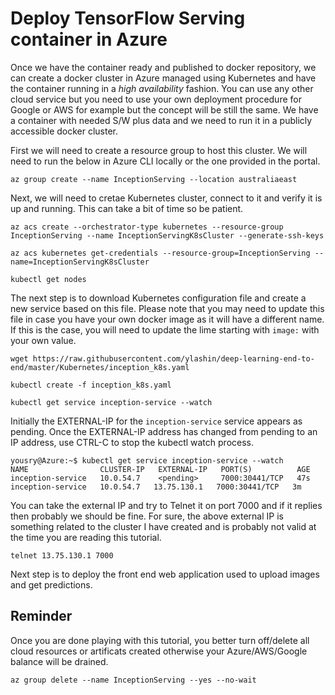# Deploy TensorFlow Serving container in Azure

Once we have the container ready and published to docker repository, we can create a docker cluster in Azure managed using Kubernetes and have the container running in a *high availability* fashion. You can use any other cloud service but you need to use your own deployment procedure for Google or AWS for example but the concept will be still the same. We have a container with needed S/W plus data and we need to run it in a publicly accessible docker cluster.

First we will need to create a resource group to host this cluster. We will need to run the below in Azure CLI locally or the one provided in the portal.

```
az group create --name InceptionServing --location australiaeast
```

Next, we will need to cretae Kubernetes cluster, connect to it and verify it is up and running. This can take a bit of time so be patient. 


```
az acs create --orchestrator-type kubernetes --resource-group InceptionServing --name InceptionServingK8sCluster --generate-ssh-keys

az acs kubernetes get-credentials --resource-group=InceptionServing --name=InceptionServingK8sCluster

kubectl get nodes
```

The next step is to download Kubernetes configuration file and create a new service based on this file. Please note that you may need to update this file in case you have your own docker image as it will have a different name. If this is the case, you will need to update the lime starting with `image:` with your own value.


```
wget https://raw.githubusercontent.com/ylashin/deep-learning-end-to-end/master/Kubernetes/inception_k8s.yaml

kubectl create -f inception_k8s.yaml

kubectl get service inception-service --watch
```


Initially the EXTERNAL-IP for the `inception-service` service appears as pending. Once the EXTERNAL-IP address has changed from pending to an IP address, use CTRL-C to stop the kubectl watch process.

```
yousry@Azure:~$ kubectl get service inception-service --watch
NAME                CLUSTER-IP   EXTERNAL-IP   PORT(S)          AGE
inception-service   10.0.54.7    <pending>     7000:30441/TCP   47s
inception-service   10.0.54.7   13.75.130.1   7000:30441/TCP   3m
```

You can take the external IP and try to Telnet it on port 7000 and if it replies then probably we should be fine. For sure, the above external IP is something related to the cluster I have created and is probably not valid at the time you are reading this tutorial.


```
telnet 13.75.130.1 7000
```

Next step is to deploy the front end web application used to upload images and get predictions.

## Reminder
Once you are done playing with this tutorial, you better turn off/delete all cloud resources or artificats created otherwise your Azure/AWS/Google balance will be drained.

```
az group delete --name InceptionServing --yes --no-wait
```